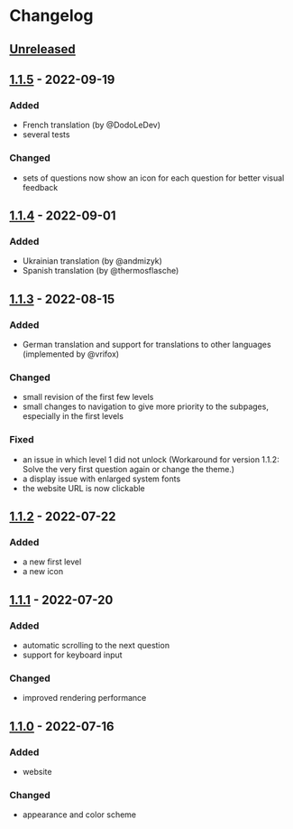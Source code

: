# Changelog

## [Unreleased]

## [1.1.5] - 2022-09-19
### Added
- French translation (by @DodoLeDev)
- several tests

### Changed
- sets of questions now show an icon for each question for better visual feedback

## [1.1.4] - 2022-09-01
### Added
- Ukrainian translation (by @andmizyk)
- Spanish translation (by @thermosflasche)

## [1.1.3] - 2022-08-15
### Added
- German translation and support for translations to other languages (implemented by @vrifox)

### Changed
- small revision of the first few levels
- small changes to navigation to give more priority to the subpages, especially in the first levels

### Fixed
- an issue in which level 1 did not unlock
  (Workaround for version 1.1.2: Solve the very first question again or change the theme.)
- a display issue with enlarged system fonts
- the website URL is now clickable

## [1.1.2] - 2022-07-22
### Added
- a new first level
- a new icon

## [1.1.1] - 2022-07-20
### Added
- automatic scrolling to the next question
- support for keyboard input

### Changed
- improved rendering performance

## [1.1.0] - 2022-07-16
### Added
- website

### Changed
- appearance and color scheme

[Unreleased]: https://github.com/mwageringel/everest/compare/1.1.5...HEAD
[1.1.5]: https://github.com/mwageringel/everest/compare/1.1.4...1.1.5
[1.1.4]: https://github.com/mwageringel/everest/compare/1.1.3...1.1.4
[1.1.3]: https://github.com/mwageringel/everest/compare/1.1.2...1.1.3
[1.1.2]: https://github.com/mwageringel/everest/compare/1.1.1...1.1.2
[1.1.1]: https://github.com/mwageringel/everest/compare/1.1.0...1.1.1
[1.1.0]: https://github.com/mwageringel/everest/releases/tag/1.1.0
